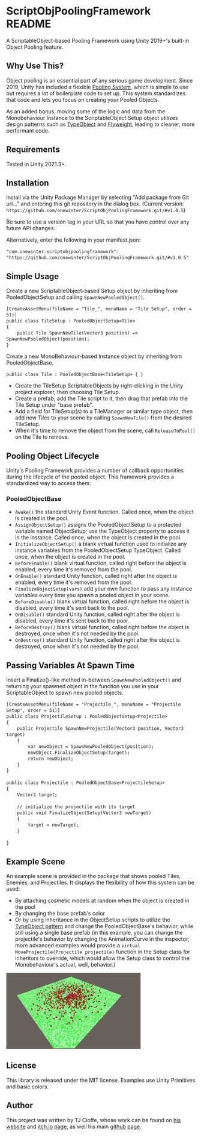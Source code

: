 # ScriptObjPoolingFramework README
 A ScriptableObject-based Pooling Framework using Unity 2019+'s built-in Object Pooling feature.

## Why Use This?
Object pooling is an essential part of any serious game development.  Since 2019, Unity has included a flexible [Pooling System](https://docs.unity3d.com/ScriptReference/Pool.ObjectPool_1.html), which is simple to use but requires a lot of boilerplate code to set up.  This system standardizes that code and lets you focus on creating your Pooled Objects.  

As an added bonus, moving some of the logic and data from the Monobehaviour Instance to the ScriptableObject Setup object utilizes design patterns such as [TypeObject](https://gameprogrammingpatterns.com/type-object.html) and [Flyweight](https://gameprogrammingpatterns.com/flyweight.html), leading to cleaner, more performant code.

## Requirements
Tested in Unity 2021.3+.

## Installation
Install via the Unity Package Manager by selecting "Add package from Git url..." and entering this git repository in the dialog box.  (Current version: `https://github.com/onewinter/ScriptObjPoolingFramework.git/#v1.0.5`)

Be sure to use a version tag in your URL so that you have control over any future API changes. 

Alternatively, enter the following in your manifest.json:
```
"com.onewinter.scriptobjpoolingframework": "https://github.com/onewinter/ScriptObjPoolingFramework.git/#v1.0.5"
```
 ## Simple Usage
 Create a new ScriptableObject-based Setup object by inheriting from PooledObjectSetup<T> and calling `SpawnNewPooledObject()`.
```
[CreateAssetMenu(fileName = "Tile_", menuName = "Tile Setup", order = 51)]
public class TileSetup : PooledObjectSetup<Tile>
{
    public Tile SpawnNewTile(Vector3 position) => SpawnNewPooledObject(position);    
}
```

Create a new MonoBehaviour-based Instance object by inheriting from PooledObjectBase<T>.
```
public class Tile : PooledObjectBase<TileSetup> { }
```

- Create the TileSetup ScriptableObjects by right-clicking in the Unity project explorer, then choosing Tile Setup.
- Create a prefab; add the Tile script to it, then drag that prefab into the Tile Setup under "base prefab".
- Add a field for TileSetup(s) to a TileManager or similar type object, then add new Tiles to your scene by calling `SpawnNewTile()` from the desired TileSetup.
- When it's time to remove the object from the scene, call `ReleaseToPool()` on the Tile to remove.

## Pooling Object Lifecycle
Unity's Pooling Framework provides a number of callback opportunities during the lifecycle of the pooled object.  This framework provides a standardized way to access them:
### PooledObjectBase
- `Awake()` the standard Unity Event function.  Called once, when the object is created in the pool.
- `AssignObjectSetup()` assigns the PooledObjectSetup to a protected variable named ObjectSetup; use the TypeObject property to access it in the instance. Called once, when the object is created in the pool.
- `InitializeObjectSetup()` a blank virtual function used to initialize any instance variables from the PooledObjectSetup TypeObject. Called once, when the object is created in the pool.
- `BeforeEnable()` blank virtual function, called right before the object is enabled, every time it's removed from the pool.
- `OnEnable()` standard Unity function, called right after the object is enabled, every time it's removed from the pool.
- `FinalizeObjectSetup(vars)` add your own function to pass any instance variables every time you spawn a pooled object in your scene.
- `BeforeDisable()` blank virtual function, called right before the object is disabled, every time it's sent back to the pool.
- `OnDisable()` standard Unity function, called right after the object is disabled, every time it's sent back to the pool.
- `BeforeDestroy()` blank virtual function, called right before the object is destroyed, once when it's not needed by the pool.
- `OnDestroy()` standard Unity function, called right after the object is destroyed, once when it's not needed by the pool.

## Passing Variables At Spawn Time
Insert a Finalize()-like method in-between `SpawnNewPooledObject()` and returning your spawned object in the function you use in your ScriptableObject to spawn new pooled objects.

```
[CreateAssetMenu(fileName = "Projectile_", menuName = "Projectile Setup", order = 51)]
public class ProjectileSetup : PooledObjectSetup<Projectile>
{
    public Projectile SpawnNewProjectile(Vector3 position, Vector3 target)
    {
        var newObject = SpawnNewPooledObject(position);
        newObject.FinalizeObjectSetup(target);
        return newObject;
    }
}

public class Projectile : PooledObjectBase<ProjectileSetup>
{
    Vector3 target;

    // initialize the projectile with its target
    public void FinalizeObjectSetup(Vector3 newTarget)
    {
        target = newTarget;
    }

}
```

## Example Scene
An example scene is provided in the package that shows pooled Tiles, Enemies, and Projectiles.  It displays the flexibility of how this system can be used: 
- By attaching cosmetic models at random when the object is created in the pool
- By changing the base prefab's color
- Or by using inheritance in the ObjectSetup scripts to utilize the [TypeObject pattern](https://gameprogrammingpatterns.com/type-object.html) and change the PooledObjectBase's behavior, while still using a single base prefab (in this example, you can change the projectile's behavior by changing the AnimationCurve in the inspector; more advanced examples would provide a `virtual MoveProjectile(Projectile projectile)` function in the Setup class for inheritors to override, which would allow the Setup class to control the Monobehaviour's actual, well, behavior.)

![Screenshot of enemies rushing at a center point and being shot repeatedly by projectiles](/Examples/Screenshots/scriptobjpooling-demo.gif)

## License
This library is released under the MIT license.  Examples use Unity Primitives and basic colors.

## Author
This project was written by TJ Cioffe, whose work can be found on [his website](http://onewinter.net) and [itch.io page](http://onewinter.itch.io), as well his main [github page](https://github.com/onewinter).
